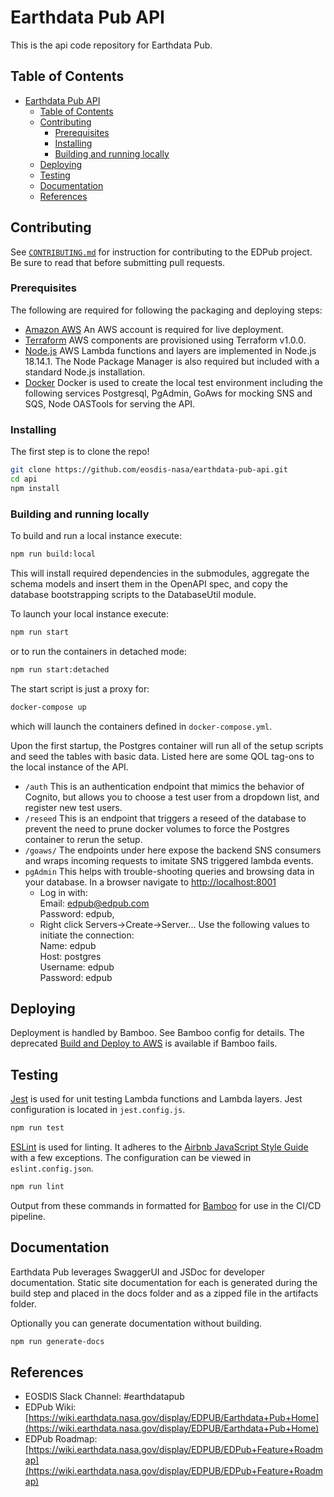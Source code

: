# Earthdata Pub API

This is the api code repository for Earthdata Pub.

## Table of Contents

- [Earthdata Pub API](#earthdata-pub-api)
  - [Table of Contents](#table-of-contents)
  - [Contributing](#contributing)
    - [Prerequisites](#prerequisites)
    - [Installing](#installing)
    - [Building and running locally](#building-and-running-locally)
  - [Deploying](#deploying)
  - [Testing](#testing)
  - [Documentation](#documentation)
  - [References](#references)

## Contributing

See [`CONTRIBUTING.md`](./CONTRIBUTING.md) for instruction for contributing to
the EDPub project. Be sure to read that before submitting pull requests.

### Prerequisites

The following are required for following the packaging and deploying steps:

- [Amazon AWS](https://aws.amazon.com/) An AWS account is required for live deployment.
- [Terraform](https://github.com/hashicorp/terraform) AWS components are
  provisioned using Terraform v1.0.0.
- [Node.js](https://nodejs.org/en/download/) AWS Lambda functions and layers are
  implemented in Node.js 18.14.1. The Node Package Manager is also required but included
  with a standard Node.js installation.
- [Docker](https://www.docker.com/) Docker is used to create the local test
  environment including the following services Postgresql, PgAdmin, GoAws for
  mocking SNS and SQS, Node OASTools for serving the API.

### Installing

The first step is to clone the repo!

```bash
git clone https://github.com/eosdis-nasa/earthdata-pub-api.git
cd api
npm install
```

### Building and running locally

To build and run a local instance execute:

```bash
npm run build:local
```

This will install required dependencies in the submodules, aggregate the schema models
and insert them in the OpenAPI spec, and copy the database bootstrapping scripts
to the DatabaseUtil module.

To launch your local instance execute:

```bash
npm run start
```

or to run the containers in detached mode:

```bash
npm run start:detached
```

The start script is just a proxy for:

```bash
docker-compose up
```

which will launch the containers defined in `docker-compose.yml`.

Upon the first startup, the Postgres container will run all of the setup scripts
and seed the tables with basic data.
Listed here are some QOL tag-ons to the local instance of the API.

- `/auth` This is an authentication endpoint that mimics the behavior of Cognito,
but allows you to choose a test user from a dropdown list, and register new test
users.
- `/reseed` This is an endpoint that triggers a reseed of the database to prevent
the need to prune docker volumes to force the Postgres container to rerun the setup.
- `/goaws/` The endpoints under here expose the backend SNS consumers and wraps
incoming requests to imitate SNS triggered lambda events.
- `pgAdmin` This helps with trouble-shooting queries and browsing data in your
  database. In a browser navigate to <http://localhost:8001>
  - Log in with:  
    Email: edpub@edpub.com  
    Password: edpub,  
  - Right click Servers->Create->Server... Use the following values to initiate
  the connection:  
    Name: edpub  
    Host: postgres  
    Username: edpub  
    Password: edpub  

## Deploying

Deployment is handled by Bamboo. See Bamboo config for details. The deprecated
[Build and Deploy to AWS](./DEPLOY.md) is available if Bamboo fails.

## Testing

[Jest](https://jestjs.io/) is used for unit testing Lambda functions and Lambda
layers. Jest configuration is located in `jest.config.js`.

```bash
npm run test
```

[ESLint](https://github.com/eslint/eslint) is used for linting. It adheres to the
[Airbnb JavaScript Style Guide](https://github.com/airbnb/javascript) with a few
exceptions. The configuration can be viewed in `eslint.config.json`.

```bash
npm run lint
```

Output from these commands in formatted for [Bamboo](https://www.atlassian.com/software/bamboo)
for use in the CI/CD pipeline.

## Documentation

Earthdata Pub leverages SwaggerUI and JSDoc for developer documentation. Static
site documentation for each is generated during the build step and placed in the
docs folder and as a zipped file in the artifacts folder.

Optionally you can generate documentation without building.

```bash
npm run generate-docs
```

## References

- EOSDIS Slack Channel: #earthdatapub
- EDPub Wiki: [https://wiki.earthdata.nasa.gov/display/EDPUB/Earthdata+Pub+Home](https://wiki.earthdata.nasa.gov/display/EDPUB/Earthdata+Pub+Home)
- EDPub Roadmap: [https://wiki.earthdata.nasa.gov/display/EDPUB/EDPub+Feature+Roadmap](https://wiki.earthdata.nasa.gov/display/EDPUB/EDPub+Feature+Roadmap)
